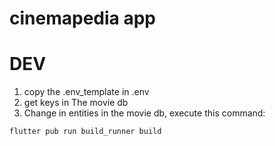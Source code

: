 # cinemapedia app

# DEV

1. copy the .env_template in .env
2. get keys in The movie db
3. Change in entities in the movie db, execute this command:
```
flutter pub run build_runner build
```
